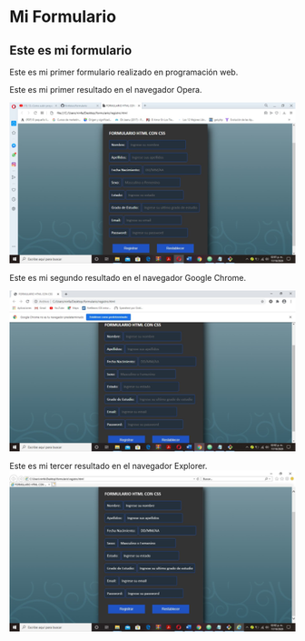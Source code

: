 Mi Formulario
=============

Este es mi formulario
---------------------

 Este es mi primer formulario realizado en programación web.
 
 Este es mi primer resultado en el navegador Opera.
 
 ![Captura de resultado](https://github.com/Ninfaluis/formulario/blob/master/1.jpg)
 
 
 
  Este es mi segundo resultado en el navegador Google Chrome.
  
 ![Captura de resultado](https://github.com/Ninfaluis/formulario/blob/master/2.jpg)
 
 
 
  Este es mi tercer resultado en el navegador Explorer.
 ![Captura de resultado](https://github.com/Ninfaluis/formulario/blob/master/3.jpg)
 
